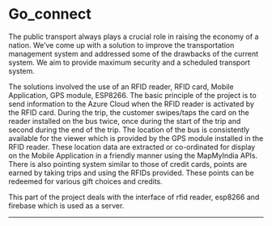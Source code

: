 # Go_connect


The public transport always plays a crucial role in raising the economy of a nation.
We’ve come up with a solution to improve the transportation management system and addressed some of the drawbacks of the current system.
We aim to provide maximum security and a scheduled transport system.

The solutions involved the use of an RFID reader, RFID card, Mobile Application, GPS module, ESP8266.
The basic principle of the project is to send information to the Azure Cloud when the RFID reader is activated by the RFID card.
During the trip, the customer swipes/taps the card on the reader installed on the bus twice, once during the start of the trip
and second during the end of the trip. The location of the bus is consistently available for the viewer which is provided
by the GPS module installed in the RFID reader. These location data are extracted or co-ordinated for display on the Mobile
Application in a friendly manner using the MapMyIndia APIs. There is also pointing system similar to those of credit cards, points
are earned by taking trips and using the RFIDs provided. These points can be redeemed for various gift choices and credits.

This part of the project deals with the interface of rfid reader, esp8266 and firebase which is used as a server.
*****************************************************************************************************************
